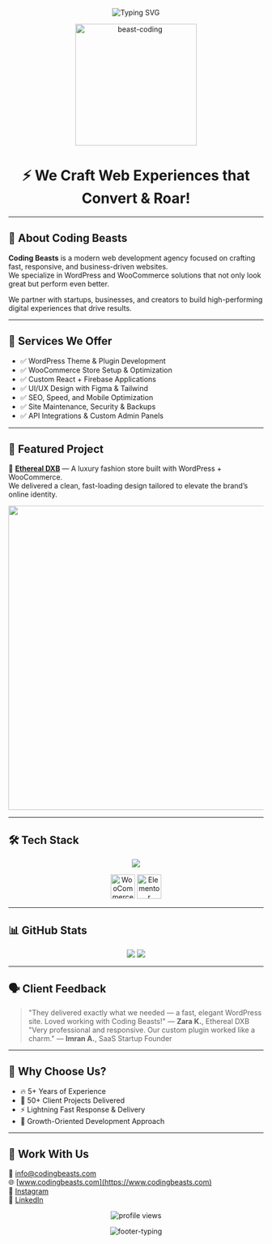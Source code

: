 <p align="center">
  <img src="https://readme-typing-svg.herokuapp.com?font=Fira+Code&size=24&duration=3000&pause=1000&color=22D3EE&center=true&vCenter=true&width=800&lines=Welcome+to+Coding+Beasts!;WordPress+Experts+%7C+React+Dev+%7C+WooCommerce+Wizards;We+Build+Fast+%26+Beautiful+Websites" alt="Typing SVG" />
</p>

<p align="center">
  <img src="https://media.giphy.com/media/qgQUggAC3Pfv687qPC/giphy.gif" width="240" alt="beast-coding" />
</p>

<h1 align="center">
  ⚡ We Craft Web Experiences that Convert & Roar!
</h1>

---

## 👋 About Coding Beasts

**Coding Beasts** is a modern web development agency focused on crafting fast, responsive, and business-driven websites.  
We specialize in WordPress and WooCommerce solutions that not only look great but perform even better.

We partner with startups, businesses, and creators to build high-performing digital experiences that drive results.

---

## 💼 Services We Offer

- ✅ WordPress Theme & Plugin Development  
- ✅ WooCommerce Store Setup & Optimization  
- ✅ Custom React + Firebase Applications  
- ✅ UI/UX Design with Figma & Tailwind  
- ✅ SEO, Speed, and Mobile Optimization  
- ✅ Site Maintenance, Security & Backups  
- ✅ API Integrations & Custom Admin Panels  

---

## 🌟 Featured Project

🔗 **[Ethereal DXB](https://ethereal-dxb.com)** — A luxury fashion store built with WordPress + WooCommerce.  
We delivered a clean, fast-loading design tailored to elevate the brand’s online identity.

<p align="center">
  <img src="https://github.com/rajput2107/rajput2107/blob/master/Assets/webdev.gif?raw=true" width="600" />
</p>

---

## 🛠 Tech Stack

<p align="center">
  <img src="https://skillicons.dev/icons?i=wordpress,react,firebase,figma,tailwind,js,html,css,github,vscode" />
</p>

<p align="center">
  <img src="https://cdn.worldvectorlogo.com/logos/woocommerce.png" width="48" title="WooCommerce" alt="WooCommerce" />
  <img src="https://cdn.worldvectorlogo.com/logos/elementor-1.png" width="48" title="Elementor" alt="Elementor" />
</p>


---

## 📊 GitHub Stats

<p align="center">
  <img src="https://github-readme-stats.vercel.app/api?username=thecodingbeasts&show_icons=true&theme=tokyonight" />
  <img src="https://github-readme-streak-stats.herokuapp.com/?user=thecodingbeasts&theme=tokyonight" />
</p>

---

## 🗣️ Client Feedback

> "They delivered exactly what we needed — a fast, elegant WordPress site. Loved working with Coding Beasts!" — **Zara K.**, Ethereal DXB  
> "Very professional and responsive. Our custom plugin worked like a charm." — **Imran A.**, SaaS Startup Founder  

---

## 🎯 Why Choose Us?

- 🔥 5+ Years of Experience  
- 💼 50+ Client Projects Delivered  
- ⚡ Lightning Fast Response & Delivery  
- 🚀 Growth-Oriented Development Approach  

---

## 🤝 Work With Us

📧 info@codingbeasts.com  
🌐 [www.codingbeasts.com](https://www.codingbeasts.com)  
📸 [Instagram](https://instagram.com/codingbeasts)  
💼 [LinkedIn](https://linkedin.com/company/coding-beasts)

<p align="center">
  <img src="https://komarev.com/ghpvc/?username=thecodingbeasts&style=flat-square&color=F59E0B" alt="profile views"/>
</p>

<p align="center">
  <img src="https://readme-typing-svg.herokuapp.com?font=JetBrains+Mono&duration=2000&pause=1000&color=22D3EE&center=true&vCenter=true&width=500&lines=Smart+Code+for+Smart+Businesses.;Let%27s+Build+Something+Great!" alt="footer-typing" />
</p>
